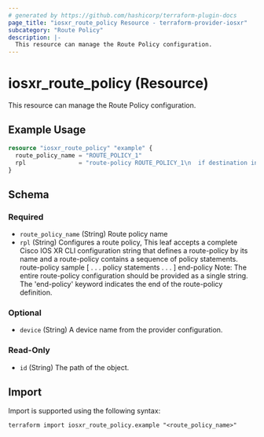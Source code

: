 ```yaml
---
# generated by https://github.com/hashicorp/terraform-plugin-docs
page_title: "iosxr_route_policy Resource - terraform-provider-iosxr"
subcategory: "Route Policy"
description: |-
  This resource can manage the Route Policy configuration.
---
```


# iosxr_route_policy (Resource)

This resource can manage the Route Policy configuration.

## Example Usage

```terraform
resource "iosxr_route_policy" "example" {
  route_policy_name = "ROUTE_POLICY_1"
  rpl               = "route-policy ROUTE_POLICY_1\n  if destination in PREFIX_SET_1 then\n    set extcommunity rt (12345:1) additive\n  endif\n  pass\nend-policy\n"
}
```

<!-- schema generated by tfplugindocs -->
## Schema

### Required

- `route_policy_name` (String) Route policy name
- `rpl` (String) Configures a route policy, This leaf accepts a complete Cisco IOS XR CLI configuration string that defines a route-policy by its name and a route-policy contains a sequence of policy statements.  route-policy sample [ . . . policy statements . . . ] end-policy  Note: The entire route-policy configuration should be provided as a single string. The 'end-policy' keyword indicates the end of the route-policy definition.

### Optional

- `device` (String) A device name from the provider configuration.

### Read-Only

- `id` (String) The path of the object.

## Import

Import is supported using the following syntax:

```shell
terraform import iosxr_route_policy.example "<route_policy_name>"
```

